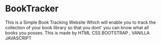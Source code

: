 # BookTracker
This is a Simple Book Tracking Website Which will enable you to track the collection of your book library so that you dont' you can know what all books you posses.
This is made by HTML CSS BOOTSTRAP , VANILLA JAVASCRIPT
